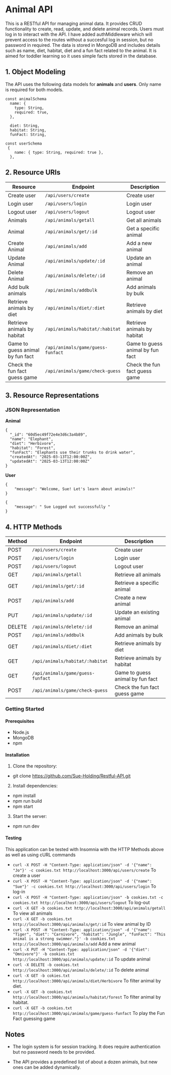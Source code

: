 # Animal API

This is a RESTful API for managing animal data. It provides CRUD functionality to create, read, update, and delete animal records.
Users must log in to interact with the API. I have added authMiddleware which will prevent access to the routes without a succesful log in session, but no password in required.
The data is stored in MongoDB and includes details such as name, diet, habitat, diet and a fun fact related to the animal.
It is aimed for toddler learning so it uses simple facts stored in the database.

## 1. Object Modeling

The API uses the following data models for **animals** and **users**.
Only name is required for both models.

```
const animalSchema 
  name: {
    type: String,
    required: true,
  },
  
  diet: String,
  habitat: String,
  funFact: String,

```

```
const userSchema
 {
    name: { type: String, required: true },
  },
```

## 2. Resource URIs

| Resource                         | Endpoint                          | Description                      |
|----------------------------------|-----------------------------------|----------------------------------|
| Create user                      | `/api/users/create`               | Create user                      |
| Login user                       | `/api/users/login`                | Login user                       |
| Logout user                      | `/api/users/logout`               | Logout user                      |
| Animals                          | `/api/animals/getall`             | Get all animals                  |
| Animal                           | `/api/animals/get/:id`            | Get a specific animal            |
| Create Animal                    | `/api/animals/add`                | Add a new animal                 |
| Update Animal                    | `/api/animals/update/:id`         | Update an animal                 |
| Delete Animal                    | `/api/animals/delete/:id`         | Remove an animal                 |
| Add bulk animals                 | `/api/animals/addbulk`            | Add animals by bulk              |
| Retrieve animals by diet         | `/api/animals/diet/:diet`         | Retrieve animals by diet         |
| Retrieve animals by habitat      | `/api/animals/habitat/:habitat`   | Retrieve animals by habitat      |
| Game to guess animal by fun fact | `/api/animals/game/guess-funfact` | Game to guess animal by fun fact |
| Check the fun fact guess game    | `/api/animals/game/check-guess`   | Check the fun fact guess game    |

## 3. Resource Representations

### JSON Representation

**Animal**

```
{ 
  "_id": "60d5ec49f72e4e3d6c3a4b89",
  "name": "Elephant", 
  "diet": "Herbivore", 
  "habitat": "Forest", 
  "funFact": "Elephants use their trunks to drink water",
  "createdAt": "2025-03-13T12:00:00Z", 
  "updatedAt": "2025-03-13T12:00:00Z"
}
```

**User**
```
{
	"message": "Welcome, Sue! Let's learn about animals!"
}
```

```
{
	"message": " Sue Logged out successfully "
}
```

## 4. HTTP Methods

| Method    |   Endpoint                        |   Description                    |
|-----------|-----------------------------------|----------------------------------|
| POST      | `/api/users/create`               | Create user                      |
| POST      | `/api/users/login`                | Login user                       |
| POST      | `/api/users/logout`               | Logout user                      |
| GET       | `/api/animals/getall`             | Retrieve all animals             |
| GET       | `/api/animals/get/:id`            | Retrieve a specific animal       |
| POST      | `/api/animals/add`                | Create a new animal              |
| PUT       | `/api/animals/update/:id`         | Update an existing animal        |
| DELETE    | `/api/animals/delete/:id`         | Remove an animal                 |
| POST      | `/api/animals/addbulk`            | Add animals by bulk              |
| GET       | `/api/animals/diet/:diet`         | Retrieve animals by diet         |
| GET       | `/api/animals/habitat/:habitat`   | Retrieve animals by habitat      |
| GET       | `/api/animals/game/guess-funfact` | Game to guess animal by fun fact |
| POST      | `/api/animals/game/check-guess`   | Check the fun fact guess game    |

### Getting Started

#### Prerequisites

- Node.js
- MongoDB
- npm

#### Installation

1. Clone the repository:

- git clone <https://github.com/Sue-Holding/Restful-API.git>

2. Install dependencies:

- npm install
- npm run build
- npm start

3. Start the server:

- npm run dev

#### Testing

This application can be tested with Insomnia with the HTTP Methods above as well as using cURL commands
- `curl -X POST -H "Content-Type: application/json" -d '{"name": "Jo"}' -c cookies.txt http://localhost:3000/api/users/create` To create a user
- `curl -X POST -H "Content-Type: application/json" -d '{"name": "Sue"}' -c cookies.txt http://localhost:3000/api/users/login` To log-in
- `curl -X POST -H "Content-Type: application/json" -b cookies.txt -c cookies.txt http://localhost:3000/api/users/logout` To log-out
- `curl -X GET -b cookies.txt http://localhost:3000/api/animals/getall` To view all animals
- `curl -X GET -b cookies.txt http://localhost:3000/api/animals/get/:id` To view animal by ID
- `curl -X POST -H "Content-Type: application/json" -d '{"name": "Tiger", "diet": "Carnivore", "habitat": "Jungle", "funFact": "This animal is a strong swimmer."}' -b cookies.txt http://localhost:3000/api/animals/add` Add a new animal
- `curl -X PUT -H "Content-Type: application/json" -d '{"diet": "Omnivore"}' -b cookies.txt http://localhost:3000/api/animals/update/:id` To update animal
- `curl -X DELETE -b cookies.txt http://localhost:3000/api/animals/delete/:id` To delete animal
- `curl -X GET -b cokies.txt http://localhost:3000/api/animals/diet/Herbivore` To filter animal by diet.
- `curl -X GET -b cookies.txt http://localhost:3000/api/animals/habitat/forest` To filter animal by habitat.
- `curl -X GET -b cookies.txt http://localhost:3000/api/animals/game/guess-funfact` To play the Fun Fact guessing game

## Notes

- The login system is for session tracking. It does require authentication but no password needs to be provided.

- The API provides a predefined list of about a dozen animals, but new ones can be added dynamically.
